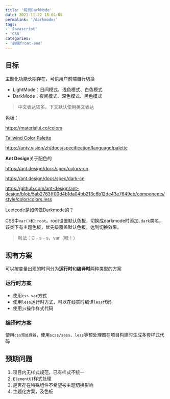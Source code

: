 ```yaml
---
title: '网页DarkMode'
date: 2021-11-22 18:04:05
permalink: '/darkmode/'
tags:
- 'Javascript'
- 'CSS'
categories:
- '前端front-end'
---
```




## 目标

主题化功能长期存在，可供用户前端自行切换

- LightMode：日间模式、浅色模式、白色模式
- DarkMode：夜间模式、深色模式、黑色模式

> 中文表达较多，下文默认使用英文表达





色板：

https://materialui.co/colors

[Tailwind Color Palette](https://tailwindcolor.com/)

https://antv.vision/zh/docs/specification/language/palette



**Ant Design**关于配色的

https://ant.design/docs/spec/colors-cn

https://ant.design/docs/spec/dark-cn

https://github.com/ant-design/ant-design/blob/5ab2783ff00d4b1da04bb213c6b12de43e7649eb/components/style/color/colors.less





Leetcode是如何做Darkmode的？

CSS中`var()`和`:root`。root设置默认色板，切换成darkmode时添加`.dark`类名，该类下有主题色板，优先级覆盖默认色板，达到切换效果。

> 叫法：C - s - s，var（哇！）



## 现有方案

可以按变量出现的时间分为**运行时**和**编译时**两种类型的方案

### 运行时方案

- 使用`css var`方式
- 使用`less`运行时方式，可以在线实时编译`less`代码
- 使用`js`操作样式代码

### 编译时方案

使用`css预处理器`，使用`scss/sass`、`less`等预处理器在项目构建时生成多套样式代码

## 预期问题

1. 项目内无样式规范，已有样式不统一
2. `ElementUI`样式处理
3. 是否存在特殊组件不希望被主题切换影响
4. 主题化方案，及色板

